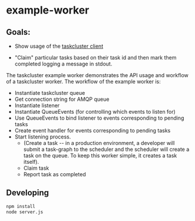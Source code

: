 example-worker
==============

## Goals:

  - Show usage of the [taskcluster client](https://github.com/taskcluster/taskcluster-client)

  - "Claim" particular tasks based on their task id and then mark them
    completed logging a message in stdout.

The taskcluster example worker demonstrates the API usage and workflow of a taskcluster worker. The workflow of the example worker is:

 - Instantiate taskcluster queue
 - Get connection string for AMQP queue
 - Instantiate listener
 - Instantiate QueueEvents (for controlling which events to listen for)
 - Use QueueEvents to bind listener to events corresponding to pending tasks
 - Create event handler for events corresponding to pending tasks
 - Start listening process.
    - (Create a task -- in a production environment, a developer will submit
       a task-graph to the scheduler and the scheduler will create a task on
       the queue. To keep this worker simple, it creates a task itself).
    -  Claim task
    -  Report task as completed

## Developing

```sh
npm install
node server.js
```


